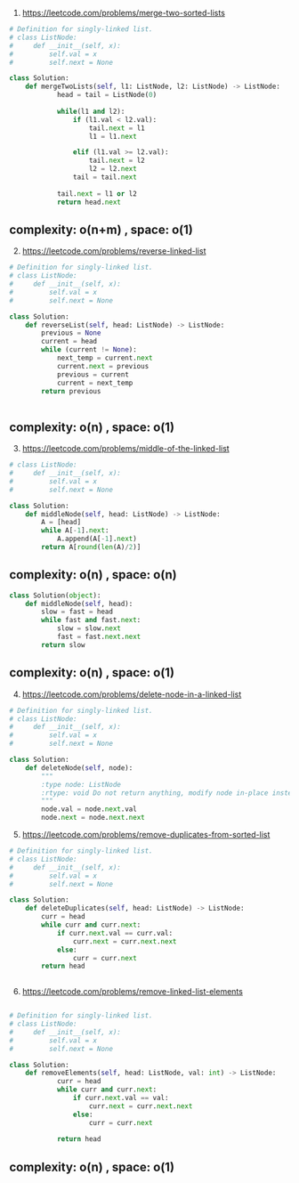 1) https://leetcode.com/problems/merge-two-sorted-lists

```python
# Definition for singly-linked list.
# class ListNode:
#     def __init__(self, x):
#         self.val = x
#         self.next = None

class Solution:
    def mergeTwoLists(self, l1: ListNode, l2: ListNode) -> ListNode:
            head = tail = ListNode(0)
        
            while(l1 and l2):
                if (l1.val < l2.val):
                    tail.next = l1
                    l1 = l1.next

                elif (l1.val >= l2.val):
                    tail.next = l2
                    l2 = l2.next
                tail = tail.next
                
            tail.next = l1 or l2
            return head.next
```
  complexity: o(n+m) , space: o(1)
  ------------------------------------------------------------------------------

2) https://leetcode.com/problems/reverse-linked-list

```python
# Definition for singly-linked list.
# class ListNode:
#     def __init__(self, x):
#         self.val = x
#         self.next = None

class Solution:
    def reverseList(self, head: ListNode) -> ListNode:
        previous = None
        current = head
        while (current != None):
            next_temp = current.next
            current.next = previous
            previous = current
            current = next_temp
        return previous 
    
```
  complexity: o(n) , space: o(1)
  ------------------------------------------------------------------------------
3) https://leetcode.com/problems/middle-of-the-linked-list
```python
# class ListNode:
#     def __init__(self, x):
#         self.val = x
#         self.next = None

class Solution:
    def middleNode(self, head: ListNode) -> ListNode:
        A = [head]
        while A[-1].next:
            A.append(A[-1].next)
        return A[round(len(A)/2)]
```
  complexity: o(n) , space: o(n)
  ------------------------------------------------------------------------------

```python
class Solution(object):
    def middleNode(self, head):
        slow = fast = head
        while fast and fast.next:
            slow = slow.next
            fast = fast.next.next
        return slow

```
  complexity: o(n) , space: o(1)
  ------------------------------------------------------------------------------
4) https://leetcode.com/problems/delete-node-in-a-linked-list
```python
# Definition for singly-linked list.
# class ListNode:
#     def __init__(self, x):
#         self.val = x
#         self.next = None

class Solution:
    def deleteNode(self, node):
        """
        :type node: ListNode
        :rtype: void Do not return anything, modify node in-place instead.
        """
        node.val = node.next.val
        node.next = node.next.next
```
5) https://leetcode.com/problems/remove-duplicates-from-sorted-list
```python
# Definition for singly-linked list.
# class ListNode:
#     def __init__(self, x):
#         self.val = x
#         self.next = None

class Solution:
    def deleteDuplicates(self, head: ListNode) -> ListNode:
        curr = head
        while curr and curr.next:
            if curr.next.val == curr.val:
                curr.next = curr.next.next
            else:
                curr = curr.next
        return head
            
```
6) https://leetcode.com/problems/remove-linked-list-elements
```python

# Definition for singly-linked list.
# class ListNode:
#     def __init__(self, x):
#         self.val = x
#         self.next = None

class Solution:
    def removeElements(self, head: ListNode, val: int) -> ListNode:
            curr = head
            while curr and curr.next:
                if curr.next.val == val:
                    curr.next = curr.next.next
                else:
                    curr = curr.next
                
            return head
```
  complexity: o(n) , space: o(1)
  ------------------------------------------------------------------------------

